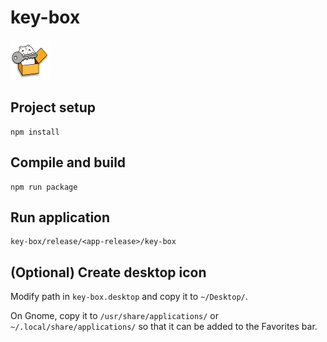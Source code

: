 # key-box

![](src/assets/desktop-64x64.png)

## Project setup
```
npm install
```

## Compile and build
```
npm run package
```

## Run application
```
key-box/release/<app-release>/key-box
```

## (Optional) Create desktop icon

Modify path in `key-box.desktop` and copy it to `~/Desktop/`.

On Gnome, copy it to `/usr/share/applications/` or `~/.local/share/applications/` so that it can be added to the Favorites bar.
